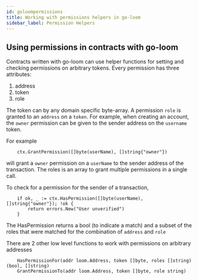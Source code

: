 ```yaml
---
id: goloompermissions
title: Working with permissions helpers in go-loom
sidebar_label: Permission Helpers
---
```


## Using permissions in contracts with go-loom

Contracts written with go-loom can use helper functions for setting
and checking permissions on arbitrary tokens.
Every permission has three attributes:
1. address
2. token
3. role

The token can by any domain specific byte-array. A permission `role` is granted to an `address`
on a `token`. For example, when creating an account, the `owner` permission can be given to the
sender address on the `username` token.

For example

```
	ctx.GrantPermission([]byte(userName), []string{"owner"})
```

will grant a `owner` permission on a `userName` to the sender address of the transaction.
The roles is an array to grant multiple permissions in a single call.

To check for a permission for the sender of a transaction,

```
	if ok, _ := ctx.HasPermission([]byte(userName), []string{"owner"}); !ok {
		return errors.New("User unverified")
	}
```
The HasPermission returns a bool (to indicate a match) and a subset of the roles that were
matched for the combination of `address` and `role`

There are 2 other low level functions to work with permissions on arbitrary addresses

```
	HasPermissionFor(addr loom.Address, token []byte, roles []string) (bool, []string)
	GrantPermissionTo(addr loom.Address, token []byte, role string)
```
